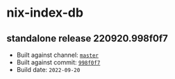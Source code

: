 # nix-index-db
## standalone release 220920.998f0f7
- Built against channel: [`master`](https://github.com/nixos/nixpkgs/tree/master)
- Built against commit: [`998f0f7`](https://github.com/NixOS/nixpkgs/commit/998f0f7924198b2460458728de59fe738997f28e)
- Build date: `2022-09-20`
